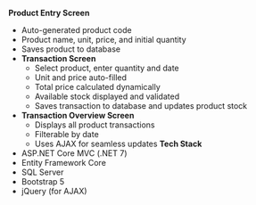  **Product Entry Screen**
  - Auto-generated product code
  - Product name, unit, price, and initial quantity
  - Saves product to database
- **Transaction Screen**
  - Select product, enter quantity and date
  - Unit and price auto-filled
  - Total price calculated dynamically
  - Available stock displayed and validated
  - Saves transaction to database and updates product stock
- **Transaction Overview Screen**
  - Displays all product transactions
  - Filterable by date
  - Uses AJAX for seamless updates
**Tech Stack**
- ASP.NET Core MVC (.NET 7)
- Entity Framework Core
- SQL Server
- Bootstrap 5
- jQuery (for AJAX)
